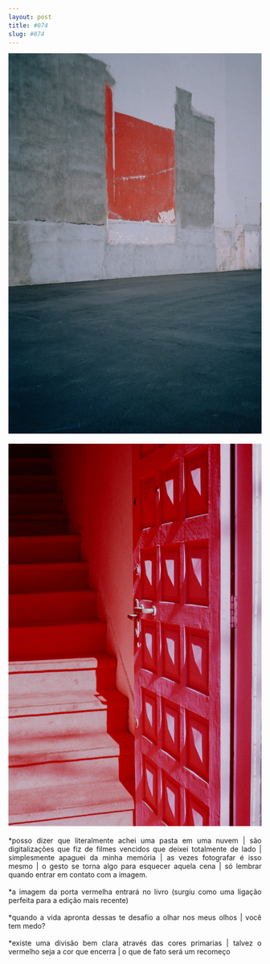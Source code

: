 ```yaml
---
layout: post
title: #074
slug: #074
---
```


<p class="description" style="text-align: justify;">
   <img src="/assets/danilo-luna-snapshots-53.jpg" />
 <br>
  <br> 
   <img src="/assets/danilo-luna-snapshots-54.jpg" />
  <br>
  <br>
*posso dizer que literalmente achei uma pasta em uma nuvem | são digitalizações que fiz de filmes vencidos que deixei totalmente de lado | simplesmente apaguei da minha memória | as vezes fotografar é isso mesmo | o gesto se torna algo para esquecer aquela cena | só lembrar quando entrar em contato com a imagem.
<br>
  <br>
*a imagem da porta vermelha entrará no livro (surgiu como uma ligação perfeita para a edição mais recente)
<br>
  <br>
*quando a vida apronta dessas te desafio a olhar nos meus olhos | você tem medo? 
<br>
  <br>
*existe uma divisão bem clara através das cores primarias | talvez o vermelho seja a cor que encerra | o que de fato será um recomeço
<br>
  <br>
